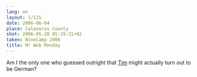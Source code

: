 ```yaml
---
lang: en
layout: 1/125
date: 2006-06-04
place: Calaveras County
shot: 2006-05-28 05:19:31+02
taken: WineCamp 2006
title: Mr Web Monday
---
```


Am I the only one who guessed outright that [Tim](http://plansphere.com/blog/) might actually turn out to be German?
